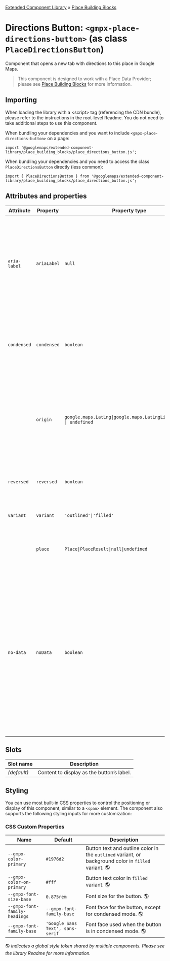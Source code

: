 [Extended Component Library](../../../README.md) » [Place Building Blocks](../README.md)

# Directions Button: `<gmpx-place-directions-button>` (as class `PlaceDirectionsButton`)

Component that opens a new tab with directions to this place in Google Maps.

> This component is designed to work with a Place Data Provider; please see [Place Building Blocks](../README.md) for more information.

## Importing

When loading the library with a &lt;script&gt; tag (referencing the CDN bundle), please refer to the instructions in the root-level Readme. You do not need to take additional steps to use this component.

When bundling your dependencies and you want to include `<gmpx-place-directions-button>` on a page:

```
import '@googlemaps/extended-component-library/place_building_blocks/place_directions_button.js';
```

When bundling your dependencies and you need to access the class `PlaceDirectionsButton` directly (less common):

```
import { PlaceDirectionsButton } from '@googlemaps/extended-component-library/place_building_blocks/place_directions_button.js';
```

## Attributes and properties

| Attribute    | Property    | Property type                                                       | Description                                                                                                                                                                                                                                                      | Default      | [Reflects?](https://open-wc.org/guides/knowledge/attributes-and-properties/#attribute-and-property-reflection) |
| ------------ | ----------- | ------------------------------------------------------------------- | ---------------------------------------------------------------------------------------------------------------------------------------------------------------------------------------------------------------------------------------------------------------- | ------------ | -------------------------------------------------------------------------------------------------------------- |
| `aria-label` | `ariaLabel` | `null`                                                              | A description that gets read by assistive devices. In the case of icon-only buttons, you should always include an ARIA label for optimal accessibility.                                                                                                          | `null`       | ✅                                                                                                              |
| `condensed`  | `condensed` | `boolean`                                                           | Whether to render the button in a condensed layout, where the label appears below the icon.                                                                                                                                                                      | `false`      | ✅                                                                                                              |
|              | `origin`    | `google.maps.LatLng\|google.maps.LatLngLiteral\|Place \| undefined` | Optionally specify the starting location or Place. Otherwise Google Maps will ask for or estimate the user’s starting location.                                                                                                                                  |              | ❌                                                                                                              |
| `reversed`   | `reversed`  | `boolean`                                                           | Get directions from destination to origin instead.                                                                                                                                                                                                               | `false`      | ✅                                                                                                              |
| `variant`    | `variant`   | `'outlined'\|'filled'`                                              | Specifies the display style of the button.                                                                                                                                                                                                                       | `'outlined'` | ✅                                                                                                              |
|              | `place`     | `Place\|PlaceResult\|null\|undefined`                               | Place data to render, overriding anything provided by context.                                                                                                                                                                                                   |              | ❌                                                                                                              |
| `no-data`    | `noData`    | `boolean`                                                           | This read-only property and attribute indicate whether the component has the required Place data to display itself.<br/><br/>Use the attribute to target CSS rules if you wish to hide this component, or display alternate content, when there's no valid data. | `true`       | ✅                                                                                                              |

## Slots

| Slot name   | Description                               |
| ----------- | ----------------------------------------- |
| *(default)* | Content to display as the button’s label. |

## Styling

You can use most built-in CSS properties to control the positioning or display of this component, similar to a `<span>` element. The component also supports the following styling inputs for more customization:

### CSS Custom Properties

| Name                          | Default                          | Description                                                                                          |
| ----------------------------- | -------------------------------- | ---------------------------------------------------------------------------------------------------- |
| `--gmpx-color-primary`        | `#1976d2`                        | Button text and outline color in the `outlined` variant, or background color in `filled` variant. 🌎 |
| `--gmpx-color-on-primary`     | `#fff`                           | Button text color in `filled` variant. 🌎                                                            |
| `--gmpx-font-size-base`       | `0.875rem`                       | Font size for the button. 🌎                                                                         |
| `--gmpx-font-family-headings` | `--gmpx-font-family-base`        | Font face for the button, except for condensed mode. 🌎                                              |
| `--gmpx-font-family-base`     | `'Google Sans Text', sans-serif` | Font face used when the button is in condensed mode. 🌎                                              |

🌎 _indicates a global style token shared by
                                    multiple components. Please see the library
                                    Readme for more information._



